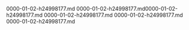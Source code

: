 0000-01-02-h24998177.md
0000-01-02-h24998177.md0000-01-02-h24998177.md
0000-01-02-h24998177.md
0000-01-02-h24998177.md
0000-01-02-h24998177.md
